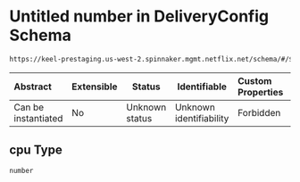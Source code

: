 # Untitled number in DeliveryConfig Schema

```txt
https://keel-prestaging.us-west-2.spinnaker.mgmt.netflix.net/schema/#/$defs/ResourcesSpec/properties/cpu
```




| Abstract            | Extensible | Status         | Identifiable            | Custom Properties | Additional Properties | Access Restrictions | Defined In                                                    |
| :------------------ | ---------- | -------------- | ----------------------- | :---------------- | --------------------- | ------------------- | ------------------------------------------------------------- |
| Can be instantiated | No         | Unknown status | Unknown identifiability | Forbidden         | Allowed               | none                | [keel.schema.json\*](keel.schema.json "open original schema") |

## cpu Type

`number`
